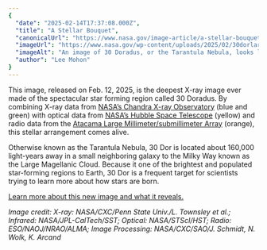 ```yaml
---
{
  "date": "2025-02-14T17:37:08.000Z",
  "title": "A Stellar Bouquet",
  "canonicalUrl": "https://www.nasa.gov/image-article/a-stellar-bouquet/",
  "imageUrl": "https://www.nasa.gov/wp-content/uploads/2025/02/30dorlarge.jpg",
  "imageAlt": "An image of 30 Doradus, or the Tarantula Nebula, looks like a bouquet of purple flowers with orange stamens. Types of data are represented in different colors: X-ray data from NASA’s Chandra X-ray Observatory is blue and green, optical data from NASA’s Hubble Space Telescope is yellow, and radio data from the Atacama Large Millimeter/submillimeter Array is orange. There is a purple and green bubble-like shape at bottom right. This is a superbubble.",
  "author": "Lee Mohon"
}
---
```


This image, released on Feb. 12, 2025, is the deepest X-ray image ever made of the spectacular star forming region called 30 Doradus. By combining X-ray data from [NASA’s Chandra X-ray Observatory](https://www.nasa.gov/chandra) (blue and green) with optical data from [NASA’s Hubble Space Telescope](https://science.nasa.gov/mission/hubble/) (yellow) and radio data from the [Atacama Large Millimeter/submillimeter Array](https://astrobiology.nasa.gov/missions/alma/) (orange), this stellar arrangement comes alive.

Otherwise known as the Tarantula Nebula, 30 Dor is located about 160,000 light-years away in a small neighboring galaxy to the Milky Way known as the Large Magellanic Cloud. Because it one of the brightest and populated star-forming regions to Earth, 30 Dor is a frequent target for scientists trying to learn more about how stars are born.

[Learn more about this new image and what it reveals.](https://www.nasa.gov/image-article/nasa-telescopes-deliver-stellar-bouquet-in-time-for-valentines-day/)

_Image credit: X-ray: NASA/CXC/Penn State Univ./L. Townsley et al.; Infrared: NASA/JPL-CalTech/SST; Optical: NASA/STScI/HST; Radio: ESO/NAOJ/NRAO/ALMA; Image Processing: NASA/CXC/SAO/J. Schmidt, N. Wolk, K. Arcand_
